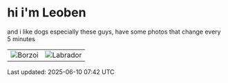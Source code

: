 # hi i'm Leoben

and i like dogs especially these guys, have some photos that change every 5 minutes 

|  |  |
|--------|----------|
| ![Borzoi](https://random-dog-vercel.vercel.app/api/random-borzoi?v=1749541372) | ![Labrador](https://random-dog-vercel.vercel.app/api/random-labrador?v=1749541372) |

Last updated: 2025-06-10 07:42 UTC
